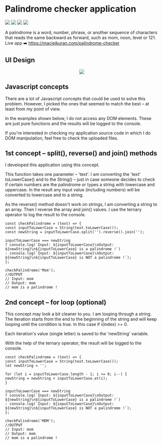 # Palindrome checker application
<span><img src="https://img.shields.io/badge/Adobe%20XD-470137?style=for-the-badge&logo=Adobe%20XD&logoColor=#FF61F6" /> </span> 
<span><img src="https://img.shields.io/badge/HTML5-E34F26?style=for-the-badge&logo=html5&logoColor=white" /> </span> 
<span><img src="https://img.shields.io/badge/Sass-CC6699?style=for-the-badge&logo=sass&logoColor=white" /> </span> 
<span><img src="https://img.shields.io/badge/JavaScript-323330?style=for-the-badge&logo=javascript&logoColor=F7DF1E" /> </span>

A palindrome is a word, number, phrase, or another sequence of characters that reads the same backward as forward, such as mom, noon, level or 121. 
Live app ➡️ https://maciejkuran.com/palindrome-checker

## UI Design
<p align="center">
<img src="https://user-images.githubusercontent.com/103118542/171482363-166c79dc-28a0-42df-8ed1-2d208760a919.png">
</p>


## Javascript concepts
There are a lot of Javascript concepts that could be used to solve this problem. However, I picked the ones that seemed to match the best – at least from my point of view.

In the examples shown below, I do not access any DOM elements. These are just pure functions and the results will be logged to the console.

If you're interested in checking my application source code in which I do DOM manipulation, feel free to check the uploaded files.


## 1st concept – split(), reverse() and join() methods
I developed this application using this concept. 

This function takes one parameter – 'text'. I am converting the 'text' toLowerCase() and to the String() – just in case someone decides to check if certain numbers are the palindrome or types a string with lowercase and uppercase. In the result any input value (including numbers) will be converted to lowercase and to a string.

As the reverse() method doesn't work on strings, I am converting a string to an array. Then I reverse the array and join() values. I use the ternary operator to log the result to the console.

```
const checkPalindrome = (text) => {
const inputToLowerCase = String(text.toLowerCase());
const newString = inputToLowerCase.split('').reverse().join('');

inputToLowerCase === newString
? console.log(`Input: ${inputToLowerCase}\nOutput: ${newString}\n${inputToLowerCase} is a palindrome !`)
: console.log(`Input: ${inputToLowerCase}\nOutput: ${newString}\n${inputToLowerCase} is NOT a palindrome !`);
};

checkPalindrome('Mom');
//OUTPUT
// Input: mom
// Output: mom
// mom is a palindrome !
```

## 2nd concept – for loop (optional)
This concept may look a bit cleaner to you. I am looping through a string. The iteration starts from the end to the beginning of the string and will keep looping until the condition is true. In this case if i(index) >= 0.

Each iteration's value (single letter) is saved to the 'newString' variable.

With the help of the ternary operator, the result will be logged to the console.


```
const checkPalindrome = (text) => {
const inputToLowerCase = String(text.toLowerCase());
let newString = '';

for (let i = inputToLowerCase.length - 1; i >= 0; i--) {
newString = newString + inputToLowerCase.at(i);
}

inputToLowerCase === newString
? console.log(`Input: ${inputToLowerCase}\nOutput: ${newString}\n${inputToLowerCase} is a palindrome !`)
: console.log(`Input: ${inputToLowerCase}\nOutput: ${newString}\n${inputToLowerCase} is NOT a palindrome !`);
};

checkPalindrome('MOM');
//OUTPUT
// Input: mom
// Output: mom
// mom is a palindrome !
```

